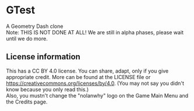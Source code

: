 # GTest
A Geometry Dash clone<br>
Note: THIS IS NOT DONE AT ALL! We are still in alpha phases, please wait until we do more.
## License information
This has a CC BY 4.0 license. You can share, adapt, only if you give appropriate credit. More can be found at the LICENSE file or https://creativecommons.org/licenses/by/4.0. (You may not say you didn't know because you only read this.)<br>
Also, you mustn't change the "nolanwhy" logo on the Game Main Menu and the Credits page.